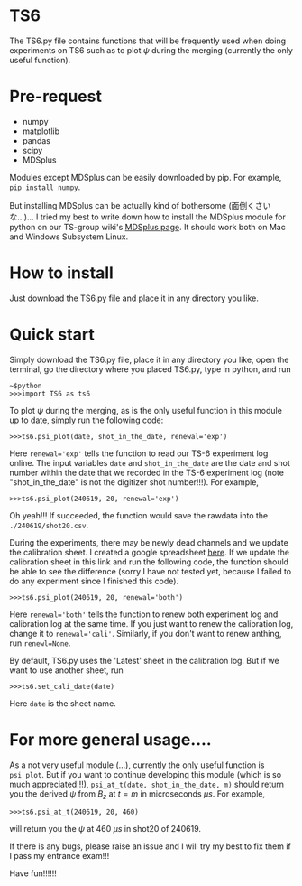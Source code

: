 # TS6
The TS6.py file contains functions that will be frequently used when doing experiments on TS6 such as to plot $\psi$ during the merging (currently the only useful function).   

# Pre-request
* numpy
* matplotlib
* pandas
* scipy
* MDSplus
  
Modules except MDSplus can be easily downloaded by pip. For example, ```pip install numpy```.  

But installing MDSplus can be actually kind of bothersome (面倒くさいな…)... I tried my best to write down how to install the MDSplus module for python on our TS-group wiki's [MDSplus page](http://tanuki.t.u-tokyo.ac.jp/wiki/index.php/MDSplus). It should work both on Mac and Windows Subsystem Linux.

# How to install
Just download the TS6.py file and place it in any directory you like.

# Quick start
Simply download the TS6.py file, place it in any directory you like, open the terminal, go the directory where you placed TS6.py, type in python, and run 
```
~$python
>>>import TS6 as ts6
```   
To plot $\psi$ during the merging, as is the only useful function in this module up to date, simply run the following code:
```
>>>ts6.psi_plot(date, shot_in_the_date, renewal='exp')
```

Here ```renewal='exp'``` tells the function to read our TS-6 experiment log online. The input variables ```date``` and ```shot_in_the_date``` are the date and shot number within the date that we recorded in the TS-6 experiment log (note "shot_in_the_date" is not the digitizer shot number!!!). For example,
```
>>>ts6.psi_plot(240619, 20, renewal='exp')
```


Oh yeah!!! If succeeded, the function would save the rawdata into the ```./240619/shot20.csv```.

During the experiments, there may be newly dead channels and we update the calibration sheet. I created a google spreadsheet [here](https://docs.google.com/spreadsheets/d/1izM2mY1kjGAxIqMIXwhyzw1iuuMF3k5VXFJqi9Sy2U4/edit?pli=1&gid=1603179474#gid=1603179474). If we update the calibration sheet in this link and run the following code, the function should be able to see the difference (sorry I have not tested yet, because I failed to do any experiment since I finished this code).   
```
>>>ts6.psi_plot(240619, 20, renewal='both') 
```
Here ```renewal='both'``` tells the function to renew both experiment log and calibration log at the same time. If you just want to renew the calibration log, change it to ```renewal='cali'```. Similarly, if you don't want to renew anthing, run ```renewl=None```. 


By default, TS6.py uses the 'Latest' sheet in the calibration log. But if we want to use another sheet, run
```
>>>ts6.set_cali_date(date)
```
Here  ```date``` is the sheet name.


# For more general usage....
As a not very useful module (...), currently the only useful function is ```psi_plot```. But if you want to continue developing this module (which is so much appreciated!!!), ```psi_at_t(date, shot_in_the_date, m)``` should return you the derived $\psi$ from $B_z$ at $t=m$ in microseconds $\mu s$. For example,
```
>>>ts6.psi_at_t(240619, 20, 460)
```
will return you the $\psi$ at 460 $\mu s$ in shot20 of 240619.

If there is any bugs, please raise an issue and I will try my best to fix them if I pass my entrance exam!!!

Have fun!!!!!!
